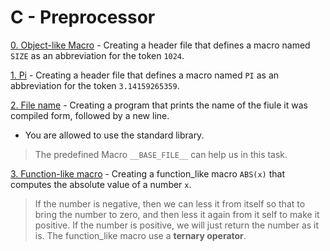 # C - Preprocessor

[0. Object-like Macro](./0-object_like_macro.h) - Creating a header file that defines a macro named `SIZE` as an abbreviation for the token `1024`.


[1. Pi](./1-pi.h) - Creating a header file that defines a macro named `PI` as an abbreviation for the token `3.14159265359`.


[2. File name](./2-main.c) - Creating a program that prints the name of the fiule it was compiled form, followed by a new line.
- You are allowed to use the standard library.
> The predefined Macro `__BASE_FILE__` can help us in this task.



[3. Function-like macro](./3-function_like_macro.h) - Creating a function_like macro `ABS(x)` that computes the absolute value of a number `x`.
> If the number is negative, then we can less it from itself so that to bring the number to zero, and then less it again from it self to make it positive. If the number is positive, we will just return the number as it is. The function_like macro use a **ternary operator**.


